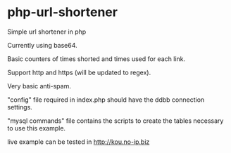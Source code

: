 # php-url-shortener
Simple url shortener in php

Currently using base64.

Basic counters of times shorted and times used for each link.

Support http and https (will be updated to regex).

Very basic anti-spam.

"config" file required in index.php should have the ddbb connection settings.

"mysql commands" file contains the scripts to create the tables necessary to use this example.

live example can be tested in http://kou.no-ip.biz
